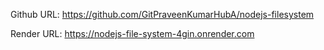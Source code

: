 
Github URL: https://github.com/GitPraveenKumarHubA/nodejs-filesystem

Render URL: https://nodejs-file-system-4gin.onrender.com
